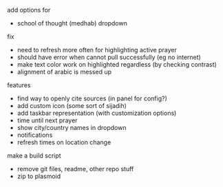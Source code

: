 add options for
- school of thought (medhab) dropdown

fix
- need to refresh more often for highlighting active prayer
- should have error when cannot pull successfully (eg no internet)
- make text color work on highlighted regardless (by checking contrast)
- alignment of arabic is messed up

features
- find way to openly cite sources (in panel for config?)
- add custom icon (some sort of sijadih)
- add taskbar representation (with customization options)
- time until next prayer
- show city/country names in dropdown
- notifications
- refresh times on location change

make a build script
- remove git files, readme, other repo stuff
- zip to plasmoid
